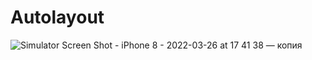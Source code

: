 # Autolayout
![Simulator Screen Shot - iPhone 8 - 2022-03-26 at 17 41 38 — копия](https://user-images.githubusercontent.com/102160659/160246915-b5db3fc0-b369-47c6-8c0d-680864f1b676.png)

